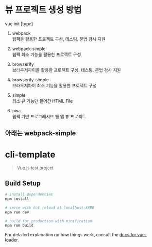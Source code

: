# 뷰 프로젝트 생성 방법 

vue init [type]  
1. webpack  
웹팩을 활용한 프로젝트 구성, 테스팅, 문법 검사 지원  
  
2. webpack-simple  
웹팩 최소 기능을 활용한 프로젝트 구성  
  
3. browserify  
브라우저파이을 활용한 프로젝트 구성, 테스팅, 문법 검사 지원   
  
4. browserify-simple  
브라우저파이 최소 기능을 활용한 프로젝트 구성  
  
5. simple  
최소 뷰 기능만 들어간 HTML File  
  
6. pwa  
웹팩 기반 프로그레시브 웹 앱 뷰 프로젝트  
  
아래는 webpack-simple
---
# cli-template

> Vue.js test project

## Build Setup

``` bash
# install dependencies
npm install

# serve with hot reload at localhost:8080
npm run dev

# build for production with minification
npm run build
```

For detailed explanation on how things work, consult the [docs for vue-loader](http://vuejs.github.io/vue-loader).
